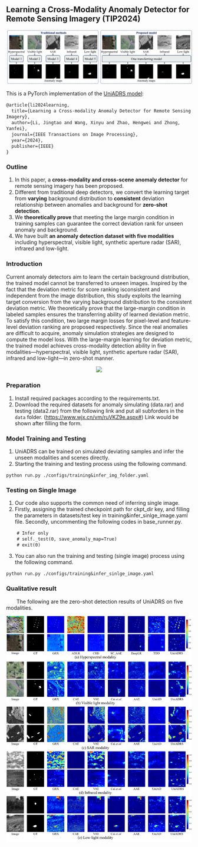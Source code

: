 ## Learning a Cross-Modality Anomaly Detector for Remote Sensing Imagery (TIP2024)

<p align="center">
  <img src=./figs/Figure1.jpg width="600"> 
</p>

This is a PyTorch implementation of the [UniADRS model](https://ieeexplore.ieee.org/abstract/document/10747828): 
```
@article{li2024learning,
  title={Learning a Cross-modality Anomaly Detector for Remote Sensing Imagery},
  author={Li, Jingtao and Wang, Xinyu and Zhao, Hengwei and Zhong, Yanfei},
  journal={IEEE Transactions on Image Processing},
  year={2024},
  publisher={IEEE}
}
```

### Outline
1. In this paper, a **cross-modality and cross-scene anomaly detector** for remote sensing imagery has been proposed.
2. Different from traditional deep detectors, we convert the learning target from **varying** background distribution to **consistent** deviation relationship between anomalies and background for **zero-shot detection**.
3. We **theoretically prove** that meeting the large margin condition in training samples can guarantee the correct deviation rank for unseen anomaly and background.
4. We have built **an anomaly detection dataset with five modalities** including hyperspectral, visible light, synthetic aperture radar
(SAR), infrared and low-light. 


### Introduction

Current anomaly detectors aim to learn the certain background distribution, the trained model cannot be transferred to unseen images. Inspired by the fact that the deviation metric for score ranking isconsistent and independent from the image distribution, this study exploits the learning target conversion from the varying background distribution to the consistent deviation metric. We theoretically prove that the large-margin condition in labeled samples ensures the transferring ability of learned deviation metric. To satisfy this condition, two large margin losses for pixel-level and feature-level deviation ranking are proposed respectively. Since the real anomalies are difficult to acquire, anomaly simulation strategies are designed to compute the model loss. With the large-margin learning for deviation metric, the trained model achieves cross-modality detection ability in five modalities—hyperspectral, visible light, synthetic aperture radar (SAR), infrared and low-light—in zero-shot manner.

<p align="center">
  <img src=./figs/Figure2.jpg width="600"> 
</p>

### Preparation

1. Install required packages according to the requirements.txt.
2. Download the required datasets for anomaly simulating (data.rar) and testing (data2.rar) from the following link and put all subforders in the `data` folder.
    (https://www.wjx.cn/vm/ruVKZ9e.aspx#) Link would be shown after filling the form.

### Model Training and Testing

1. UniADRS can be trained on simulated deviating samples and infer the unseen modalities and scenes directly.
2. Starting the training and testing process using the following command.

```
python run.py ./configs/training&infer_img_folder.yaml
```


### Testing on Single Image

1. Our code also supports the common need of inferring single image.
2. Firstly, assigning the trained checkpoint path for ckpt_dir key, and filling the parameters in datasets/test key in training&infer_sinlge_image.yaml file. Secondly, uncommenting the following codes in base_runner.py.

```
    # Infer only
    # self._test(0, save_anomaly_map=True)
    # exit(0)
```
3. You can also run the training and testing (single image) process using the following command.

```
python run.py ./configs/training&infer_sinlge_image.yaml
```


### Qualitative result  

 &emsp;The following are the zero-shot detection results of UniADRS on five modalities.

<p align="center">
  <img src=./figs/Figure4.jpg width="600"> 
</p>

